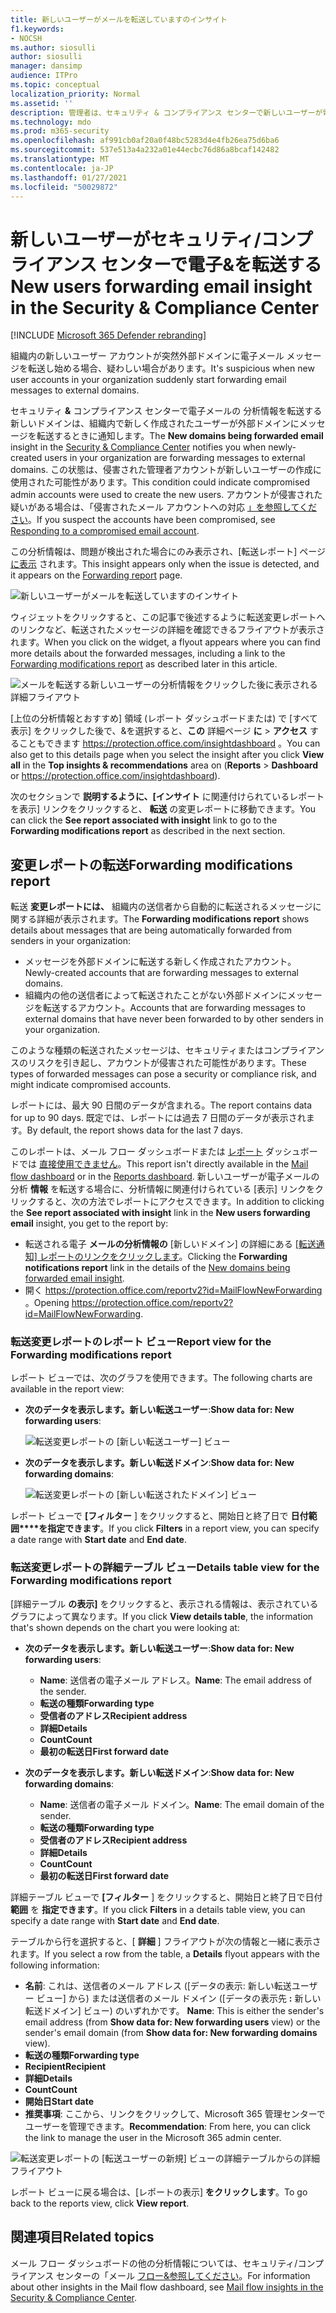 ```yaml
---
title: 新しいユーザーがメールを転送していますのインサイト
f1.keywords:
- NOCSH
ms.author: siosulli
author: siosulli
manager: dansimp
audience: ITPro
ms.topic: conceptual
localization_priority: Normal
ms.assetid: ''
description: 管理者は、セキュリティ & コンプライアンス センターで新しいユーザーが電子メールの分析情報を転送して、組織内のユーザーが新しいドメインにメッセージを転送する状況を調査する方法について学習できます。
ms.technology: mdo
ms.prod: m365-security
ms.openlocfilehash: af991cb0af20a0f48bc5283d4e4fb26ea75d6ba6
ms.sourcegitcommit: 537e513a4a232a01e44ecbc76d86a8bcaf142482
ms.translationtype: MT
ms.contentlocale: ja-JP
ms.lasthandoff: 01/27/2021
ms.locfileid: "50029872"
---
```

# <a name="new-users-forwarding-email-insight-in-the-security--compliance-center"></a><span data-ttu-id="b9e88-103">新しいユーザーがセキュリティ/コンプライアンス センターで電子&を転送する</span><span class="sxs-lookup"><span data-stu-id="b9e88-103">New users forwarding email insight in the Security & Compliance Center</span></span>

[!INCLUDE [Microsoft 365 Defender rebranding](../includes/microsoft-defender-for-office.md)]


<span data-ttu-id="b9e88-104">組織内の新しいユーザー アカウントが突然外部ドメインに電子メール メッセージを転送し始める場合、疑わしい場合があります。</span><span class="sxs-lookup"><span data-stu-id="b9e88-104">It's suspicious when new user accounts in your organization suddenly start forwarding email messages to external domains.</span></span>

<span data-ttu-id="b9e88-105">セキュリティ **&** コンプライアンス センターで電子メールの [](https://protection.office.com)分析情報を転送する新しいドメインは、組織内で新しく作成されたユーザーが外部ドメインにメッセージを転送するときに通知します。</span><span class="sxs-lookup"><span data-stu-id="b9e88-105">The **New domains being forwarded email** insight in the [Security & Compliance Center](https://protection.office.com) notifies you when newly-created users in your organization are forwarding messages to external domains.</span></span> <span data-ttu-id="b9e88-106">この状態は、侵害された管理者アカウントが新しいユーザーの作成に使用された可能性があります。</span><span class="sxs-lookup"><span data-stu-id="b9e88-106">This condition could indicate compromised admin accounts were used to create the new users.</span></span> <span data-ttu-id="b9e88-107">アカウントが侵害された疑いがある場合は、「侵害されたメール アカウントへの対応 [」を参照してください](responding-to-a-compromised-email-account.md)。</span><span class="sxs-lookup"><span data-stu-id="b9e88-107">If you suspect the accounts have been compromised, see [Responding to a compromised email account](responding-to-a-compromised-email-account.md).</span></span>

<span data-ttu-id="b9e88-108">この分析情報は、問題が検出された場合にのみ表示され、[転送レポート] ページ [に表示](view-mail-flow-reports.md#forwarding-report) されます。</span><span class="sxs-lookup"><span data-stu-id="b9e88-108">This insight appears only when the issue is detected, and it appears on the [Forwarding report](view-mail-flow-reports.md#forwarding-report) page.</span></span>

![新しいユーザーがメールを転送していますのインサイト](../../media/mfi-new-users-forwarding-email.png)

<span data-ttu-id="b9e88-110">ウィジェットをクリックすると、この記事で後述するように転送変更レポートへのリンクなど、転送されたメッセージの詳細を確認できるフライアウトが表示[](#forwarding-modifications-report)されます。</span><span class="sxs-lookup"><span data-stu-id="b9e88-110">When you click on the widget, a flyout appears where you can find more details about the forwarded messages, including a link to the [Forwarding modifications report](#forwarding-modifications-report) as described later in this article.</span></span>

![メールを転送する新しいユーザーの分析情報をクリックした後に表示される詳細フライアウト](../../media/mfi-new-users-forwarding-email-details.png)

<span data-ttu-id="b9e88-112">[上位の分析情報とおすすめ] 領域 (レポート ダッシュボードまたは) で [すべて表示] をクリックした後で、&を選択すると、**この** 詳細ページ **に** \> **アクセス** することもできます <https://protection.office.com/insightdashboard> 。</span><span class="sxs-lookup"><span data-stu-id="b9e88-112">You can also get to this details page when you select the insight after you click **View all** in the **Top insights & recommendations** area on (**Reports** \> **Dashboard** or <https://protection.office.com/insightdashboard>).</span></span>

<span data-ttu-id="b9e88-113">次のセクションで **説明するように、[インサイト** に関連付けられているレポートを表示] リンクをクリックすると、 **転送** の変更レポートに移動できます。</span><span class="sxs-lookup"><span data-stu-id="b9e88-113">You can click the **See report associated with insight** link to go to the **Forwarding modifications report** as described in the next section.</span></span>

## <a name="forwarding-modifications-report"></a><span data-ttu-id="b9e88-114">変更レポートの転送</span><span class="sxs-lookup"><span data-stu-id="b9e88-114">Forwarding modifications report</span></span>

<span data-ttu-id="b9e88-115">転送 **変更レポートには、** 組織内の送信者から自動的に転送されるメッセージに関する詳細が表示されます。</span><span class="sxs-lookup"><span data-stu-id="b9e88-115">The **Forwarding modifications report** shows details about messages that are being automatically forwarded from senders in your organization:</span></span>

- <span data-ttu-id="b9e88-116">メッセージを外部ドメインに転送する新しく作成されたアカウント。</span><span class="sxs-lookup"><span data-stu-id="b9e88-116">Newly-created accounts that are forwarding messages to external domains.</span></span>
- <span data-ttu-id="b9e88-117">組織内の他の送信者によって転送されたことがない外部ドメインにメッセージを転送するアカウント。</span><span class="sxs-lookup"><span data-stu-id="b9e88-117">Accounts that are forwarding messages to external domains that have never been forwarded to by other senders in your organization.</span></span>

<span data-ttu-id="b9e88-118">このような種類の転送されたメッセージは、セキュリティまたはコンプライアンスのリスクを引き起し、アカウントが侵害された可能性があります。</span><span class="sxs-lookup"><span data-stu-id="b9e88-118">These types of forwarded messages can pose a security or compliance risk, and might indicate compromised accounts.</span></span>

<span data-ttu-id="b9e88-119">レポートには、最大 90 日間のデータが含まれる。</span><span class="sxs-lookup"><span data-stu-id="b9e88-119">The report contains data for up to 90 days.</span></span> <span data-ttu-id="b9e88-120">既定では、レポートには過去 7 日間のデータが表示されます。</span><span class="sxs-lookup"><span data-stu-id="b9e88-120">By default, the report shows data for the last 7 days.</span></span>

<span data-ttu-id="b9e88-121">このレポートは、メール フロー ダッシュボードまたは [レポート](mail-flow-insights-v2.md) ダッシュボードでは [直接使用できません](view-mail-flow-reports.md)。</span><span class="sxs-lookup"><span data-stu-id="b9e88-121">This report isn't directly available in the [Mail flow dashboard](mail-flow-insights-v2.md) or in the [Reports dashboard](view-mail-flow-reports.md).</span></span> <span data-ttu-id="b9e88-122">新しいユーザーが電子メールの分析 **情報** を転送する場合に、分析情報に関連付けられている [表示] リンクをクリックすると、次の方法でレポートにアクセスできます。</span><span class="sxs-lookup"><span data-stu-id="b9e88-122">In addition to clicking the **See report associated with insight** link in the **New users forwarding email** insight, you get to the report by:</span></span>

- <span data-ttu-id="b9e88-123">転送される電子 **メールの分析情報の** [新しいドメイン] の詳細にある [[転送通知] レポートのリンクをクリックします](mfi-new-domains-being-forwarded-email.md)。</span><span class="sxs-lookup"><span data-stu-id="b9e88-123">Clicking the **Forwarding notifications report** link in the details of the [New domains being forwarded email insight](mfi-new-domains-being-forwarded-email.md).</span></span>
- <span data-ttu-id="b9e88-124">開く <https://protection.office.com/reportv2?id=MailFlowNewForwarding> 。</span><span class="sxs-lookup"><span data-stu-id="b9e88-124">Opening <https://protection.office.com/reportv2?id=MailFlowNewForwarding>.</span></span>

### <a name="report-view-for-the-forwarding-modifications-report"></a><span data-ttu-id="b9e88-125">転送変更レポートのレポート ビュー</span><span class="sxs-lookup"><span data-stu-id="b9e88-125">Report view for the Forwarding modifications report</span></span>

<span data-ttu-id="b9e88-126">レポート ビューでは、次のグラフを使用できます。</span><span class="sxs-lookup"><span data-stu-id="b9e88-126">The following charts are available in the report view:</span></span>

- <span data-ttu-id="b9e88-127">**次のデータを表示します。新しい転送ユーザー**:</span><span class="sxs-lookup"><span data-stu-id="b9e88-127">**Show data for: New forwarding users**:</span></span>

  ![転送変更レポートの [新しい転送ユーザー] ビュー](../../media/forwarding-modifications-report-new-forwarding-users.png)

- <span data-ttu-id="b9e88-129">**次のデータを表示します。新しい転送ドメイン**:</span><span class="sxs-lookup"><span data-stu-id="b9e88-129">**Show data for: New forwarding domains**:</span></span>

  ![転送変更レポートの [新しい転送されたドメイン] ビュー](../../media/forwarding-modifications-report-new-forwarded-domains.png)

<span data-ttu-id="b9e88-131">レポート ビューで **[フィルター** ] をクリックすると、開始日と終了日で **日付範囲\*\*\*\*を指定できます**。</span><span class="sxs-lookup"><span data-stu-id="b9e88-131">If you click **Filters** in a report view, you can specify a date range with **Start date** and **End date**.</span></span>

### <a name="details-table-view-for-the-forwarding-modifications-report"></a><span data-ttu-id="b9e88-132">転送変更レポートの詳細テーブル ビュー</span><span class="sxs-lookup"><span data-stu-id="b9e88-132">Details table view for the Forwarding modifications report</span></span>

<span data-ttu-id="b9e88-133">[詳細テーブル **の表示]** をクリックすると、表示される情報は、表示されているグラフによって異なります。</span><span class="sxs-lookup"><span data-stu-id="b9e88-133">If you click **View details table**, the information that's shown depends on the chart you were looking at:</span></span>

- <span data-ttu-id="b9e88-134">**次のデータを表示します。新しい転送ユーザー**:</span><span class="sxs-lookup"><span data-stu-id="b9e88-134">**Show data for: New forwarding users**:</span></span>

  - <span data-ttu-id="b9e88-135">**Name**: 送信者の電子メール アドレス。</span><span class="sxs-lookup"><span data-stu-id="b9e88-135">**Name**: The email address of the sender.</span></span>
  - <span data-ttu-id="b9e88-136">**転送の種類**</span><span class="sxs-lookup"><span data-stu-id="b9e88-136">**Forwarding type**</span></span>
  - <span data-ttu-id="b9e88-137">**受信者のアドレス**</span><span class="sxs-lookup"><span data-stu-id="b9e88-137">**Recipient address**</span></span>
  - <span data-ttu-id="b9e88-138">**詳細**</span><span class="sxs-lookup"><span data-stu-id="b9e88-138">**Details**</span></span>
  - <span data-ttu-id="b9e88-139">**Count**</span><span class="sxs-lookup"><span data-stu-id="b9e88-139">**Count**</span></span>
  - <span data-ttu-id="b9e88-140">**最初の転送日**</span><span class="sxs-lookup"><span data-stu-id="b9e88-140">**First forward date**</span></span>

- <span data-ttu-id="b9e88-141">**次のデータを表示します。新しい転送ドメイン**:</span><span class="sxs-lookup"><span data-stu-id="b9e88-141">**Show data for: New forwarding domains**:</span></span>

  - <span data-ttu-id="b9e88-142">**Name**: 送信者の電子メール ドメイン。</span><span class="sxs-lookup"><span data-stu-id="b9e88-142">**Name**: The email domain of the sender.</span></span>
  - <span data-ttu-id="b9e88-143">**転送の種類**</span><span class="sxs-lookup"><span data-stu-id="b9e88-143">**Forwarding type**</span></span>
  - <span data-ttu-id="b9e88-144">**受信者のアドレス**</span><span class="sxs-lookup"><span data-stu-id="b9e88-144">**Recipient address**</span></span>
  - <span data-ttu-id="b9e88-145">**詳細**</span><span class="sxs-lookup"><span data-stu-id="b9e88-145">**Details**</span></span>
  - <span data-ttu-id="b9e88-146">**Count**</span><span class="sxs-lookup"><span data-stu-id="b9e88-146">**Count**</span></span>
  - <span data-ttu-id="b9e88-147">**最初の転送日**</span><span class="sxs-lookup"><span data-stu-id="b9e88-147">**First forward date**</span></span>

<span data-ttu-id="b9e88-148">詳細テーブル ビューで **[フィルター** ] をクリックすると、開始日と終了日で日付 **範囲** を **指定できます**。</span><span class="sxs-lookup"><span data-stu-id="b9e88-148">If you click **Filters** in a details table view, you can specify a date range with **Start date** and **End date**.</span></span>

<span data-ttu-id="b9e88-149">テーブルから行を選択すると、[ **詳細** ] フライアウトが次の情報と一緒に表示されます。</span><span class="sxs-lookup"><span data-stu-id="b9e88-149">If you select a row from the table, a **Details** flyout appears with the following information:</span></span>

- <span data-ttu-id="b9e88-150">**名前**: これは、送信者のメール アドレス ([データの表示: 新しい転送ユーザー ビュー] から) または送信者のメール ドメイン ([データの表示先 **:** 新しい転送ドメイン] ビュー) のいずれかです。 </span><span class="sxs-lookup"><span data-stu-id="b9e88-150">**Name**: This is either the sender's email address (from **Show data for: New forwarding users** view) or the sender's email domain (from **Show data for: New forwarding domains** view).</span></span>
- <span data-ttu-id="b9e88-151">**転送の種類**</span><span class="sxs-lookup"><span data-stu-id="b9e88-151">**Forwarding type**</span></span>
- <span data-ttu-id="b9e88-152">**Recipient**</span><span class="sxs-lookup"><span data-stu-id="b9e88-152">**Recipient**</span></span>
- <span data-ttu-id="b9e88-153">**詳細**</span><span class="sxs-lookup"><span data-stu-id="b9e88-153">**Details**</span></span>
- <span data-ttu-id="b9e88-154">**Count**</span><span class="sxs-lookup"><span data-stu-id="b9e88-154">**Count**</span></span>
- <span data-ttu-id="b9e88-155">**開始日**</span><span class="sxs-lookup"><span data-stu-id="b9e88-155">**Start date**</span></span>
- <span data-ttu-id="b9e88-156">**推奨事項**: ここから、リンクをクリックして、Microsoft 365 管理センターでユーザーを管理できます。</span><span class="sxs-lookup"><span data-stu-id="b9e88-156">**Recommendation**: From here, you can click the link to manage the user in the Microsoft 365 admin center.</span></span>

![転送変更レポートの [転送ユーザーの新規] ビューの詳細テーブルからの詳細フライアウト](../../media/mfi-forwarding-modifications-report-new-forwarding-users-view-details-table-details.png)

<span data-ttu-id="b9e88-158">レポート ビューに戻る場合は、[レポートの表示] **をクリックします**。</span><span class="sxs-lookup"><span data-stu-id="b9e88-158">To go back to the reports view, click **View report**.</span></span>

## <a name="related-topics"></a><span data-ttu-id="b9e88-159">関連項目</span><span class="sxs-lookup"><span data-stu-id="b9e88-159">Related topics</span></span>

<span data-ttu-id="b9e88-160">メール フロー ダッシュボードの他の分析情報については、セキュリティ/コンプライアンス センターの「メール [フロー&参照してください](mail-flow-insights-v2.md)。</span><span class="sxs-lookup"><span data-stu-id="b9e88-160">For information about other insights in the Mail flow dashboard, see [Mail flow insights in the Security & Compliance Center](mail-flow-insights-v2.md).</span></span>
